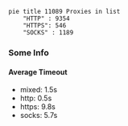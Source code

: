 
```mermaid
pie title 11089 Proxies in list
    "HTTP" : 9354
    "HTTPS": 546
    "SOCKS" : 1189
```

### Some Info
#### Average Timeout

- mixed: 1.5s
- http: 0.5s
- https: 9.8s
- socks: 5.7s